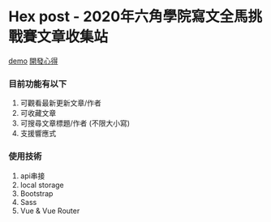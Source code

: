 # Hex post - 2020年六角學院寫文全馬挑戰賽文章收集站

[demo](https://recafox.github.io/w3hexschool-list/)
[開發心得](https://recafox.github.io/2020/03/10/hex-post/)

### 目前功能有以下

1. 可觀看最新更新文章/作者
2. 可收藏文章
3. 可搜尋文章標題/作者 (不限大小寫)
4. 支援響應式

### 使用技術

1. api串接
2. local storage
3. Bootstrap
4. Sass
5. Vue & Vue Router
